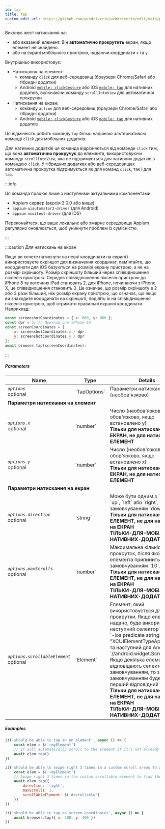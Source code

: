 ```yaml
---
id: tap
title: tap
custom_edit_url: https://github.com/webdriverio/webdriverio/edit/main/packages/webdriverio/src/commands/mobile/tap.ts
---
```


Виконує жест натискання на:
- або вказаний елемент. Він **автоматично прокрутить** екран, якщо елемент не знайдено.
- або на екрані мобільного пристрою, надаючи координати `x` та `y`

Внутрішньо використовує:
- Натискання на елемент:
     - команду `click` для веб-середовищ (браузери Chrome/Safari або гібридні додатки)
     - Android [`mobile: clickGesture`](https://github.com/appium/appium-uiautomator2-driver/blob/master/docs/android-mobile-gestures.md#mobile-clickgesture)
або iOS [`mobile: tap`](https://appium.github.io/appium-xcuitest-driver/latest/reference/execute-methods/#mobile-tap) для нативних додатків, включаючи команду `scrollIntoView`
для автоматичної прокрутки
- Натискання на екран:
     - команду `action` для веб-середовищ (браузери Chrome/Safari або гібридні додатки)
     - Android [`mobile: clickGesture`](https://github.com/appium/appium-uiautomator2-driver/blob/master/docs/android-mobile-gestures.md#mobile-clickgesture)
або iOS [`mobile: tap`](https://appium.github.io/appium-xcuitest-driver/latest/reference/execute-methods/#mobile-tap) для нативних додатків

Ця відмінність робить команду `tap` більш надійною альтернативою команді `click` для мобільних додатків.

Для нативних додатків ця команда відрізняється від команди `click` тим, що вона <strong>автоматично прокручує</strong> до елемента, використовуючи команду `scrollIntoView`,
яка не підтримується для нативних додатків з командою `click`. У гібридних додатках або веб-середовищах автоматична прокрутка підтримується як для команд `click`, так і для `tap`.

:::info

Ця команда працює лише з наступними актуальними компонентами:
 - Appium сервер (версія 2.0.0 або вище)
 - `appium-uiautomator2-driver` (для Android)
 - `appium-xcuitest-driver` (для iOS)

Переконайтеся, що ваше локальне або хмарне середовище Appium регулярно оновлюється, щоб уникнути проблем із сумісністю.

:::

:::caution Для натискань на екран

Якщо ви хочете натиснути на певні координати на екрані і використовуєте скріншот для визначення координат, пам'ятайте, що
координати для iOS базуються на розмірі екрану пристрою, а не на розмірі скріншоту. Розмір скріншоту більший через співвідношення пікселів пристрою.
Середнє співвідношення пікселів пристрою до iPhone 8 та поточних iPad становить 2, для iPhone, починаючи з iPhone X, це співвідношення становить 3. Це означає, що розмір скріншоту
в 2 або 3 рази більший, ніж розмір екрану пристрою, що означає, що якщо ви знаходите координати на скріншоті, поділіть їх на співвідношення пікселів
пристрою, щоб отримати правильні екранні координати. Наприклад:

```js
const screenshotCoordinates = { x: 600, y: 900 };
const dpr = 3; // Приклад для iPhone 16
const screenCoordinates = {
    x: screenshotCoordinates.x / dpr,
    y: screenshotCoordinates.y / dpr
};
await browser.tap(screenCoordinates);
```

:::

##### Parameters

<table>
  <thead>
    <tr>
      <th>Name</th><th>Type</th><th>Details</th>
    </tr>
  </thead>
  <tbody>
    <tr>
      <td><code><var>options</var></code><br /><span className="label labelWarning">optional</span></td>
      <td>`TapOptions`</td>
      <td>Параметри натискання (необов'язково)</td>
    </tr>
    <tr>
              <td colspan="3"><strong>Параметри натискання на елемент</strong></td>
            </tr>
    <tr>
      <td><code><var>options.x</var></code><br /><span className="label labelWarning">optional</span></td>
      <td>`number`</td>
      <td>Число (необов'язково, обов'язково, якщо встановлено y) <br /><strong>Тільки для натискання на ЕКРАН, не для натискання на ЕЛЕМЕНТ</strong></td>
    </tr>
    <tr>
      <td><code><var>options.y</var></code><br /><span className="label labelWarning">optional</span></td>
      <td>`number`</td>
      <td>Число (необов'язково, обов'язково, якщо встановлено x) <br /><strong>Тільки для натискання на ЕКРАН, не для натискання на ЕЛЕМЕНТ</strong></td>
    </tr>
    <tr>
              <td colspan="3"><strong>Параметри натискання на екран</strong></td>
            </tr>
    <tr>
      <td><code><var>options.direction</var></code><br /><span className="label labelWarning">optional</span></td>
      <td>`string`</td>
      <td>Може бути одним з `down`, `up`, `left` або `right`, за замовчуванням `down`. <br /><strong>Тільки для натискання на ЕЛЕМЕНТ, не для натискання на ЕКРАН</strong><br /><strong>ТІЛЬКИ-ДЛЯ-МОБІЛЬНИХ-НАТИВНИХ-ДОДАТКІВ</strong></td>
    </tr>
    <tr>
      <td><code><var>options.maxScrolls</var></code><br /><span className="label labelWarning">optional</span></td>
      <td>`number`</td>
      <td>Максимальна кількість прокруток, після якої пошук елемента припиниться, за замовчуванням `10`. <br /><strong>Тільки для натискання на ЕЛЕМЕНТ, не для натискання на ЕКРАН</strong><br /><strong>ТІЛЬКИ-ДЛЯ-МОБІЛЬНИХ-НАТИВНИХ-ДОДАТКІВ</strong></td>
    </tr>
    <tr>
      <td><code><var>options.scrollableElement</var></code><br /><span className="label labelWarning">optional</span></td>
      <td>`Element`</td>
      <td>Елемент, який використовується для прокрутки. Якщо елемент не надано, буде використано наступний селектор для iOS `-ios predicate string:type == "XCUIElementTypeApplication"` та наступний для Android `//android.widget.ScrollView'`. Якщо декілька елементів відповідають селектору за замовчуванням, то за замовчуванням буде обрано перший відповідний елемент. <br /><strong>Тільки для натискання на ЕЛЕМЕНТ, не для натискання на ЕКРАН</strong><br /><strong>ТІЛЬКИ-ДЛЯ-МОБІЛЬНИХ-НАТИВНИХ-ДОДАТКІВ</strong></td>
    </tr>
  </tbody>
</table>

##### Examples

```js title="element.tap.example.js"
it('should be able to tap an on element', async () => {
    const elem = $('~myElement')
    // It will automatically scroll to the element if it's not already in the viewport
    await elem.tap()
})

```

```js title="element.tap.scroll.options.example.js"
it('should be able to swipe right 3 times in a custom scroll areas to an element and tap on the element', async () => {
    const elem = $('~myElement')
    // Swipe right 3 times in the custom scrollable element to find the element
    await elem.tap({
        direction: 'right',
        maxScrolls: 3,
        scrollableElement: $('#scrollable')
    })
})

```

```js title="screen.tap.example.js"
it('should be able to tap on screen coordinates', async () => {
    await browser.tap({ x: 200, y: 400 })
})
```